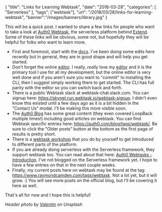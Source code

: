 {
	"title": "Links for Learning Webtask",
	"date": "2018-03-28",
	"categories": [
		"Serverless"
	],
	"tags": ["webtask"],
	"url": "/2018/03/28/links-for-learning-webtask",
	"banner":"/images/banners/library.jpg"
}

This will be a quick post. I wanted to share a few links for people who want to take a look at [Auth0 Webtask](https://webtask.io/), the serverless platform behind [Extend](https://auth0.com/extend). Some of these links will be obvious, some not, but hopefully they will be helpful for folks who want to learn more.

* First and foremost, start with the [docs](https://webtask.io/docs/101). I've been doing some edits here recently but in general, they are in good shape and will help you get started. 
* Don't forget the online [editor](https://webtask.io/docs/101). I really, *really* love my [editor](https://code.visualstudio.com/) and it is the primary tool I use for all my development, but the online editor is very well done and if you aren't sure you want to "commit" to installing the CLI, then I suggest simply working there to get started. The CLI has full parity with the editor so you can switch back and forth.
* There is a public Webtask slack at webtask-chat.slack.com. You can signup here: https://skynet.run.webtask.io/webtask-signup. I didn't even know this existed until a few days ago as it is a bit hidden in the "Contact Us" modal. I'll be making this more visible soon. 
* The [Auth0 Blog](https://auth0.com/blog/) has some great content (they even covered LoopBack multiple times!) including good articles on webtask. You can find Webtask specific entries here: https://auth0.com/blog/tags/webtask/. Be sure to click the "Older posts" button at the bottom as the first page of results is pretty short. 
* There is a [webtask workshop](https://github.com/auth0/webtask-workshop) that you do by yourself to get introduced to different parts of the platform.
* If you are already doing serverless with the Serverless framework, they support webtask too. You can read about that here: [Auth0 Webtasks - Introduction](https://serverless.com/framework/docs/providers/webtasks/guide/intro/). I've not blogged on the Serverless framework yet. I hope to have a few entries on that in the next couple weeks.
* Finally, my current posts here on webtask may be found at the tag: https://www.raymondcamden.com/tags/webtask. Not a lot yet, but it will grow. :) You will see more posts on the official blog, but I'll be covering it here as well.

That's all for now and I hope this is helpful!


<i>Header photo by <a href="https://unsplash.com/photos/elFPAMiuxOo?utm_source=unsplash&utm_medium=referral&utm_content=creditCopyText">Valentin</a> on Unsplash</i>
